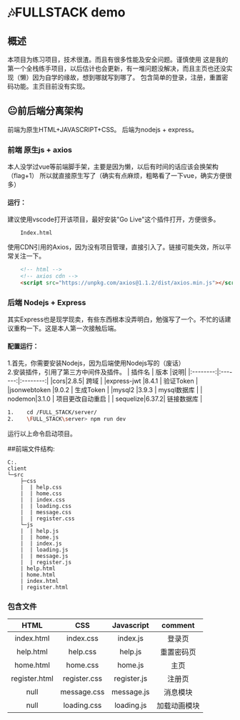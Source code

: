 # 🎶FULLSTACK demo
## 概述
本项目为练习项目，技术很渣。而且有很多性能及安全问题。谨慎使用
这是我的第一个全栈练手项目，以后估计也会更新，有一堆问题没解决，而且主页也还没实现（懒）因为自学的缘故，想到哪就写到哪了。
包含简单的登录，注册，重置密码功能。主页目前没有实现。
## 😐前后端分离架构
前端为原生HTML+JAVASCRIPT+CSS。
后端为nodejs + express。
### 前端 原生js + axios
本人没学过vue等前端脚手架，主要是因为懒，以后有时间的话应该会换架构（flag+1）
所以就直接原生写了（确实有点麻烦，粗略看了一下vue，确实方便很多）

#### 运行：
建议使用vscode打开该项目，最好安装"Go Live"这个插件打开，方便很多。

```
    Index.html
```

使用CDN引用的Axios，因为没有项目管理，直接引入了。链接可能失效，所以平常关注一下。
``` html
    <!-- html -->
    <!-- axios cdn -->
    <script src="https://unpkg.com/axios@1.1.2/dist/axios.min.js"></script>
```
### 后端 Nodejs + Express
其实Express也是现学现卖，有些东西根本没弄明白，勉强写了一个。不忙的话建议重构一下。这是本人第一次接触后端。
#### 配置运行：
1.首先，你需要安装Nodejs，因为后端使用Nodejs写的（废话）   
2.安装插件，引用了第三方中间件及插件。
|   插件名   |   版本   |说明|
|:--------:|:-------:|:--------:|
|cors|2.8.5| 跨域 |
|express-jwt |8.4.1 | 验证Token |
|jsonwebtoken |9.0.2 | 生成Token  |
|mysql2 |3.9.3 | mysql数据库  |
| nodemon|3.1.0 | 项目更改自动重启  |
| sequelize|6.37.2| 链接数据库  |
``` bash
1.    cd /FULL_STACK/server/
2.    \FULL_STACK\server> npm run dev
```
运行以上命令启动项目。

##前端文件结构:
```
C:.
client
└─src
    ├─css
    |  | help.css
    |  | home.css
    |  | index.css
    |  | loading.css
    |  | message.css
    |  | register.css
    └─js
    |  | help.js
    |  | home.js
    |  | index.js
    |  | loading.js
    |  | message.js
    |  | register.js
    | help.html
    | home.html
    | index.html
    | register.html
```
### 包含文件
|   HTML   |   CSS   |Javascript|comment|
|:--------:|:-------:|:--------:|:------:|
|index.html|index.css| index.js |登录页|
|help.html |help.css | help.js  |重置密码页|
|home.html |home.css | home.js  |主页|
|register.html |register.css | register.js  |注册页|
| null|message.css | message.js  |消息模块|
| null|loading.css | loading.js  |加载动画模块|
